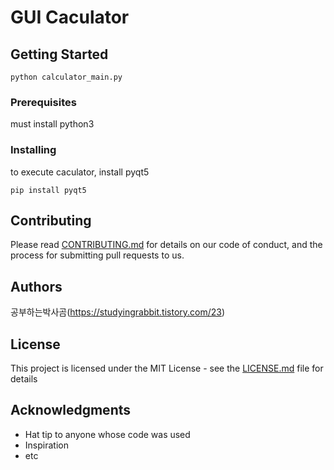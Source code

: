 # GUI Caculator


## Getting Started

```
python calculator_main.py
```

### Prerequisites

must install python3

### Installing

to execute caculator, install pyqt5

```
pip install pyqt5
```

## Contributing

Please read [CONTRIBUTING.md](https://github.com/xjfcnfw3/gui_caculator/blob/main/CONTRIBUTING.md) for details on our code of conduct, and the process for submitting pull requests to us.


## Authors
공부하는박사곰(https://studyingrabbit.tistory.com/23)

## License

This project is licensed under the MIT License - see the [LICENSE.md](https://github.com/xjfcnfw3/gui_caculator/blob/main/LICENSE) file for details

## Acknowledgments

* Hat tip to anyone whose code was used
* Inspiration
* etc
